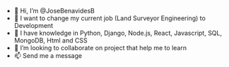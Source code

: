 - 👋 Hi, I’m @JoseBenavidesB
- 👀 I want to change my current job (Land Surveyor Engineering) to Development
- 🌱 I have knowledge in Python, Django, Node.js, React, Javascript, SQL, MongoDB, Html and CSS
- 💞️ I’m looking to collaborate on project that help me to learn
- 📫 Send me a message

<!---
JoseBenavidesB/JoseBenavidesB is a ✨ special ✨ repository because its `README.md` (this file) appears on your GitHub profile.
You can click the Preview link to take a look at your changes.
--->
